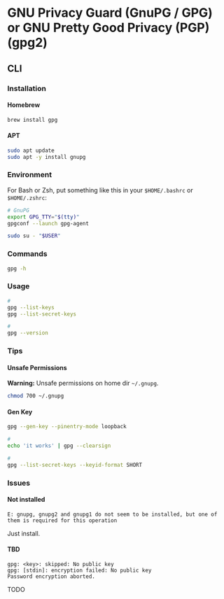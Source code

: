 # GNU Privacy Guard (GnuPG / GPG) or GNU Pretty Good Privacy (PGP) (gpg2)

<!--
https://github.com/miccal/personal-files/blob/master/README.md#pass
-->

## CLI

### Installation

#### Homebrew

```sh
brew install gpg
```

#### APT

```sh
sudo apt update
sudo apt -y install gnupg
```

### Environment

For Bash or Zsh, put something like this in your `$HOME/.bashrc` or `$HOME/.zshrc`:

```sh
# GnuPG
export GPG_TTY="$(tty)"
gpgconf --launch gpg-agent
```

```sh
sudo su - "$USER"
```

### Commands

```sh
gpg -h
```

### Usage

```sh
#
gpg --list-keys
gpg --list-secret-keys

#
gpg --version
```

<!--
gpg --export-secret-keys > ./keyfile
gpg --import ./keyfile
-->

### Tips

#### Unsafe Permissions

**Warning:** Unsafe permissions on home dir `~/.gnupg`.

```sh
chmod 700 ~/.gnupg
```

#### Gen Key

```sh
gpg --gen-key --pinentry-mode loopback

#
echo 'it works' | gpg --clearsign

#
gpg --list-secret-keys --keyid-format SHORT
```

<!-- ####

https://gist.github.com/phortuin/cf24b1cca3258720c71ad42977e1ba57

```sh
#
mkdir ~/.gnupg

#
echo 'use-agent' > ~/.gnupg/gpg.conf

#
cat << EOF > ~/.gnupg/gpg-agent.conf
default-cache-ttl 34560000
max-cache-ttl 34560000
EOF

#
gpg --full-gen-key
```

1. Please select what kind of key you want: 4 (RSA, sign only)
2. What keysize do you want? (3072): 4096
3. Please specify how long the key should be valid: 2y (your key will expire after 2 years; you should set a reminder somewhere) -->

### Issues

#### Not installed

```log
E: gnupg, gnupg2 and gnupg1 do not seem to be installed, but one of them is required for this operation
```

Just install.

#### TBD

```log
gpg: <key>: skipped: No public key
gpg: [stdin]: encryption failed: No public key
Password encryption aborted.
```

TODO

<!-- ```sh
rm -fR ~/.gnupg

# start again
``` -->

<!-- ```sh
gpg --list-keys
gpg --edit-key <key>
``` -->

<!--
trust
5
save
-->

<!-- ```sh
cat ~/.password-store/.gpg-id

pass -c <path/to/key>
``` -->
